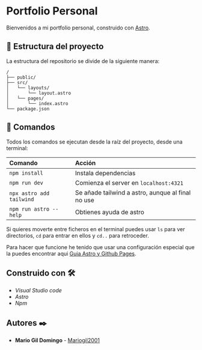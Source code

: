 # Portfolio Personal
Bienvenidos a mi portfolio personal, construido con [Astro](https://astro.build).


## 🚀 Estructura del proyecto

La estructura del repositorio se divide de la siguiente manera:

```
/
├── public/
├── src/
│   └── layouts/
│       └── layout.astro
│   └── pages/
│       └── index.astro
└── package.json
```


## 🧞 Comandos

Todos los comandos se ejecutan desde la raíz del proyecto, desde una terminal:

| Comando                 | Acción                                            |
| :---------------------  | :-----------------------------------------------  |
| `npm install`           | Instala dependencias                              |
| `npm run dev`           | Comienza el server en `localhost:4321`            |
| `npx astro add tailwind`| Se añade tailwind a astro, aunque al final no use |
| `npm run astro --help`  | Obtienes ayuda de astro                           |

Si quieres moverte entre ficheros en el terminal puedes usar `ls` para ver directorios,
`cd` para entrar en ellos y `cd..` para retroceder.

Para hacer que funcione he tenido que usar una configuración especial que la puedes encontrar aqui [Guia Astro y Github Pages](https://docs.astro.build/es/guides/deploy/github/).
## Construido con 🛠️

- _Visual Studio code_
- _Astro_
- _Npm_

## Autores ✒️

* **Mario Gil Domingo** - [Mariogil2001](https://github.com/Mariogil2001)
